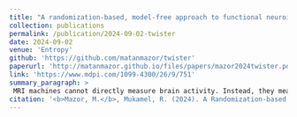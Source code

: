 ```yaml
---
title: "A randomization-based, model-free approach to functional neuroimaging: a proof of concept"
collection: publications
permalink: /publication/2024-09-02-twister
date: 2024-09-02
venue: 'Entropy'
github: 'https://github.com/matanmazor/twister'
paperurl: 'http://matanmazor.github.io/files/papers/mazor2024twister.pdf'
link: 'https://www.mdpi.com/1099-4300/26/9/751'
summary_paragraph: >
 MRI machines cannot directly measure brain activity. Instead, they measures something that is closely linked to neuronal activity: blood oxygenation in different parts of the brain. To go from MRI data back to neuronal activity, brain scientists assume a <i>model</i> of how oxygen in the blood changes when neurons fire. But this model is sometimes off, for example in certain brain regions and among specific groups of people. Together with [Roy](https://en-social-sciences.tau.ac.il/profile/rmukamel) we came up with <i>TWISTER</i>: a model-free approach to functional MRI experiments and analysis. We provide a proof concept and Matlab code. This paper is published as part of a special <i>Entropy</i> issue for [Karl Friston](https://profiles.ucl.ac.uk/2747-karl-friston)'s 65th birthday.
citation: '<b>Mazor, M.</b>, Mukamel, R. (2024). A Randomization-based, model-free approach to functional neuroimaging: a proof of concept. <i>Entropy</i>'
---
```

